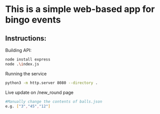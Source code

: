 # This is a simple web-based app for bingo events

## Instructions:
Building API:
```bash
node install express
node .\index.js
```
Running the service
```bash
python3 -m http.server 8080 --directory .
```
Live update on /new_round page
```bash
#Manually change the contents of balls.json
e.g. ["3","45","12"]
```
